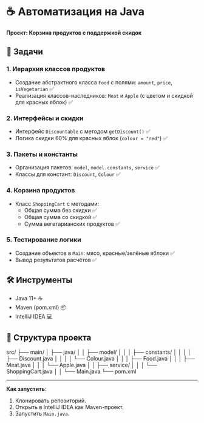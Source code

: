 # :coffee: Автоматизация на Java  
**Проект: Корзина продуктов с поддержкой скидок**  

## :bookmark_tabs: Задачи  
### 1. Иерархия классов продуктов  
- Создание абстрактного класса `Food` с полями: `amount`, `price`, `isVegetarian` :white_check_mark:  
- Реализация классов-наследников: `Meat` и `Apple` (с цветом и скидкой для красных яблок) :white_check_mark:  

### 2. Интерфейсы и скидки  
- Интерфейс `Discountable` с методом `getDiscount()` :white_check_mark:  
- Логика скидки 60% для красных яблок (`colour = "red"`) :white_check_mark:  

### 3. Пакеты и константы  
- Организация пакетов: `model`, `model.constants`, `service` :white_check_mark:  
- Классы для констант: `Discount`, `Colour` :white_check_mark:  

### 4. Корзина продуктов  
- Класс `ShoppingCart` с методами:  
  - Общая сумма без скидки :white_check_mark:  
  - Общая сумма со скидкой :white_check_mark:  
  - Сумма вегетарианских продуктов :white_check_mark:  

### 5. Тестирование логики  
- Создание объектов в `Main`: мясо, красные/зелёные яблоки :white_check_mark:  
- Вывод результатов расчётов :white_check_mark:  

## :hammer_and_wrench: Инструменты  
- Java 11+ :coffee:  
- Maven (pom.xml) :package:  
- IntelliJ IDEA :computer:  

## :page_facing_up: Структура проекта  

src/
├── main/
│ ├── java/
│ │ ├── model/
│ │ │ ├── constants/
│ │ │ │ ├── Discount.java
│ │ │ │ └── Colour.java
│ │ │ ├── Food.java
│ │ │ ├── Meat.java
│ │ │ └── Apple.java
│ │ ├── service/
│ │ │ └── ShoppingCart.java
│ │ └── Main.java
└── pom.xml

---
**Как запустить**:  
1. Клонировать репозиторий.  
2. Открыть в IntelliJ IDEA как Maven-проект.  
3. Запустить `Main.java`. 
